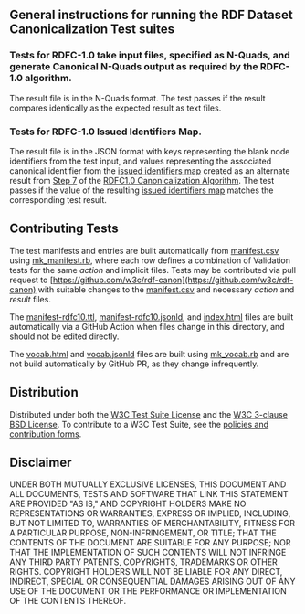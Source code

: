 ## General instructions for running the RDF Dataset Canonicalization Test suites

### Tests for RDFC-1.0 take input files, specified as N-Quads, and generate Canonical N-Quads output as required by the RDFC-1.0 algorithm.

The result file is in the N-Quads format.
The test passes if the result compares identically as the expected result as text files.

### Tests for RDFC-1.0 Issued Identifiers Map.

The result file is in the JSON format with keys representing
the blank node identifiers from the test input,
and values representing the associated canonical identifier
from the [issued identifiers map](https://www.w3.org/TR/rdf-canon/#dfn-issued-identifiers-map)
created as an alternate result
from [Step 7](https://www.w3.org/TR/rdf-canon/#ca.7) of the
[RDFC1.0 Canonicalization Algorithm](https://www.w3.org/TR/rdf-canon/#canon-algo-algo).
The test passes if the value of the resulting
[issued identifiers map](https://www.w3.org/TR/rdf-canon/#dfn-issued-identifiers-map)
matches the corresponding test result.

## Contributing Tests
The test manifests and entries are built automatically from
[manifest.csv](manifest.csv) using [mk_manifest.rb](mk_manifest.rb),
where each row defines a combination of Validation tests for the same
_action_ and implicit files.
Tests may be contributed via pull request to
[https://github.com/w3c/rdf-canon](https://github.com/w3c/rdf-canon)
with suitable changes to the
[manifest.csv](manifest.csv) and necessary _action_ and _result_ files. 

The [manifest-rdfc10.ttl](manifest-rdfc10.ttl), [manifest-rdfc10.jsonld](manifest-rdfc10.jsonld), and [index.html](index.html) files are built automatically via a GitHub Action when files change in this directory, and should not be edited directly.

The [vocab.html](vocab.html) and [vocab.jsonld](vocab.jsonld) files are built using [mk_vocab.rb](mk_vocab.rb) and are not build automatically by GitHub PR, as they change infrequently.

## Distribution
Distributed under both the
[W3C Test Suite License](http://www.w3.org/Consortium/Legal/2008/04-testsuite-license)
and the
[W3C 3-clause BSD License](http://www.w3.org/Consortium/Legal/2008/03-bsd-license).
To contribute to a W3C Test Suite, see the
[policies and contribution forms](http://www.w3.org/2004/10/27-testcases).

## Disclaimer
UNDER BOTH MUTUALLY EXCLUSIVE LICENSES, THIS DOCUMENT AND ALL DOCUMENTS,
TESTS AND SOFTWARE THAT LINK THIS STATEMENT ARE PROVIDED "AS IS,"
AND COPYRIGHT HOLDERS MAKE NO REPRESENTATIONS OR WARRANTIES,
EXPRESS OR IMPLIED, INCLUDING, BUT NOT LIMITED TO,
WARRANTIES OF MERCHANTABILITY, FITNESS FOR A PARTICULAR PURPOSE,
NON-INFRINGEMENT, OR TITLE;
THAT THE CONTENTS OF THE DOCUMENT ARE SUITABLE FOR ANY PURPOSE;
NOR THAT THE IMPLEMENTATION OF SUCH CONTENTS
WILL NOT INFRINGE ANY THIRD PARTY PATENTS,
COPYRIGHTS, TRADEMARKS OR OTHER RIGHTS.
COPYRIGHT HOLDERS WILL NOT BE LIABLE FOR ANY DIRECT, INDIRECT, SPECIAL
OR CONSEQUENTIAL DAMAGES ARISING OUT OF ANY USE OF THE DOCUMENT
OR THE PERFORMANCE OR IMPLEMENTATION OF THE CONTENTS THEREOF.
